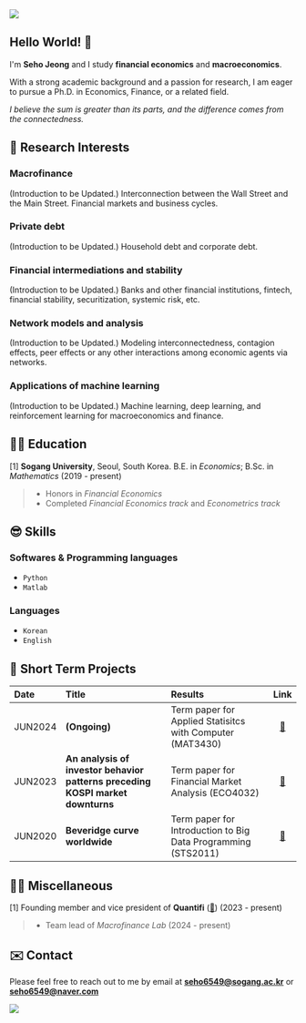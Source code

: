 <img src="https://capsule-render.vercel.app/api?type=waving&color=gradient&customColorList=27&height=100&section=header" />

## Hello World! 👋
I'm **Seho Jeong** and I study **financial economics** and **macroeconomics**.

With a strong academic background and a passion for research, I am eager to pursue a Ph.D. in Economics, Finance, or a related field.

*I believe the sum is greater than its parts, and the difference comes from the connectedness.*


## 🤩 Research Interests
### Macrofinance
(Introduction to be Updated.)
Interconnection between the Wall Street and the Main Street. Financial markets and business cycles.
### Private debt
(Introduction to be Updated.)
Household debt and corporate debt.
### Financial intermediations and stability
(Introduction to be Updated.) 
Banks and other financial institutions, fintech, financial stability, securitization, systemic risk, etc.
### Network models and analysis
(Introduction to be Updated.) 
Modeling interconnectedness, contagion effects, peer effects or any other interactions among economic agents via networks.
### Applications of machine learning
(Introduction to be Updated.) 
Machine learning, deep learning, and reinforcement learning for macroeconomics and finance.


## 👨‍🎓 Education
\[1\] **Sogang University**, Seoul, South Korea. B.E. in *Economics*; B.Sc. in *Mathematics* (2019 - present)
> - Honors in *Financial Economics* <br>
> - Completed *Financial Economics track* and *Econometrics track*


## 😎 Skills
### Softwares & Programming languages
- `Python` 
- `Matlab`
### Languages
- `Korean`
- `English`


## 📑 Short Term Projects
|Date   |Title                                                                         |Results                                                              |Link|
|:------|:-----------------------------------------------------------------------------|:--------------------------------------------------------------------|:------:|
|JUN2024|**(Ongoing)**|Term paper for Applied Statisitcs with Computer (MAT3430)  |[🔗]()|
|JUN2023|**An analysis of investor behavior patterns preceding KOSPI market downturns**|Term paper for Financial Market Analysis (ECO4032)                   |[🔗](https://github.com/zogvc/kospi-fear-and-greed-index)|
|JUN2020|**Beveridge curve worldwide**                                                 |Term paper for Introduction to Big Data Programming (STS2011)        |[🔗]()|


## 😶‍🌫️ Miscellaneous
[1] Founding member and vice president of **Quantifi** ([🔗](https://github.com/QuantifiSogang)) (2023 - present)
> - Team lead of *Macrofinance Lab* (2024 - present)

## ✉️ Contact
Please feel free to reach out to me by email at **seho6549@sogang.ac.kr** or **seho6549@naver.com**


<img src="https://capsule-render.vercel.app/api?type=waving&color=gradient&customColorList=27&height=100&section=footer" />
